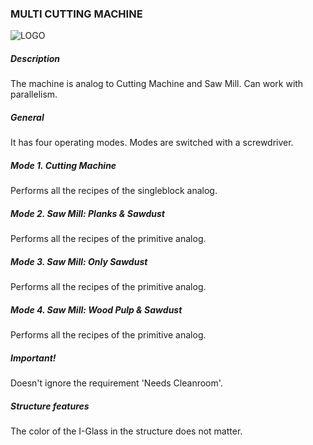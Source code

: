 ### MULTI CUTTING MACHINE

![LOGO](https://gtimpact.space/media/gregtech/ParCutt.png)

##### Description

The machine is analog to Cutting Machine and Saw Mill. Can work with parallelism.

##### General

It has four operating modes. Modes are switched with a screwdriver.

##### Mode 1. Cutting Machine

Performs all the recipes of the singleblock analog.

##### Mode 2. Saw Mill: Planks & Sawdust

Performs all the recipes of the primitive analog.

##### Mode 3. Saw Mill: Only Sawdust

Performs all the recipes of the primitive analog.

##### Mode 4. Saw Mill: Wood Pulp & Sawdust

Performs all the recipes of the primitive analog.

##### Important!

Doesn't ignore the requirement 'Needs Cleanroom'.

##### Structure features

The color of the I-Glass in the structure does not matter.
